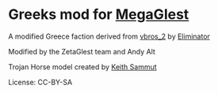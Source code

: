 # Greeks mod for [MegaGlest](https://megaglest.org/)

A modified Greece faction derived from 
[vbros_2](https://www.moddb.com/mods/vbros/downloads/vbros-pack-2) by 
[Eliminator](https://www.moddb.com/members/eliminator)

Modified by the ZetaGlest team and Andy Alt

Trojan Horse model created by [Keith Sammut](https://github.com/keithsammut)

License: CC-BY-SA
